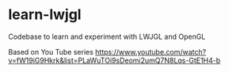 # learn-lwjgl

Codebase to learn and experiment with LWJGL and OpenGL

Based on You Tube series https://www.youtube.com/watch?v=fW19iG9Hkrk&list=PLaWuTOi9sDeomi2umQ7N8Lqs-GtE1H4-b
